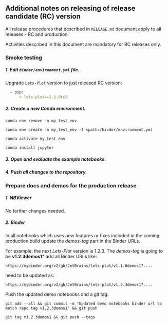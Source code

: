 ## Additional notes on releasing of release candidate (RC) version

All release procedures that described in `RELEASE.md` document apply to all releases - RC and production.

Activities described in this document are mandatory for RC releases only.

### Smoke testing

##### 1. Edit `binder/environment.yml` file.

Upgrade `Lets-Plot` version to just released RC version:

```yaml
  - pip:
      - lets-plot==1.2.0rc2
``` 

##### 2. Create a new Conda environment.

`conda env remove -n my_test_env`

`conda env create -n my_test_env -f <path>/binder/environment.yml`

`conda activate my_test_env`

`conda install jupyter`

##### 3. Open and evaluate the example notebooks.

##### 4. Push all changes to the repository.


### Prepare docs and demos for the production release

##### 1. NBViewer

No farther changes needed.

##### 2. Binder

In all notebooks which uses new features or fixes included in the coming production build update the *demos-tag* part in
the Binder URLs.  

For example: the next *Lets-Plot* version is 1.2.3. The *demos-tag* is going to be **v1.2.3demos1*** add all Binder URLs
like:

`https://mybinder.org/v2/gh/JetBrains/lets-plot/v1.1.0demos1?....`

need to be updated as: 

`https://mybinder.org/v2/gh/JetBrains/lets-plot/v1.2.3demos1?....`

Push the updated demo notebooks and a git tag:

`git add --all && git commit -m "Updated demo notebooks binder url to match repo tag v1.2.3demos1" && git push`

`git tag v1.2.3demos1 && git push --tags`